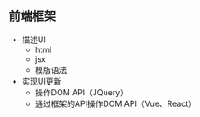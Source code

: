 ## 前端框架
- 描述UI 
	- html
	- jsx
	- 模版语法
- 实现UI更新
	- 操作DOM API（JQuery）
	- 通过框架的API操作DOM API（Vue、React）